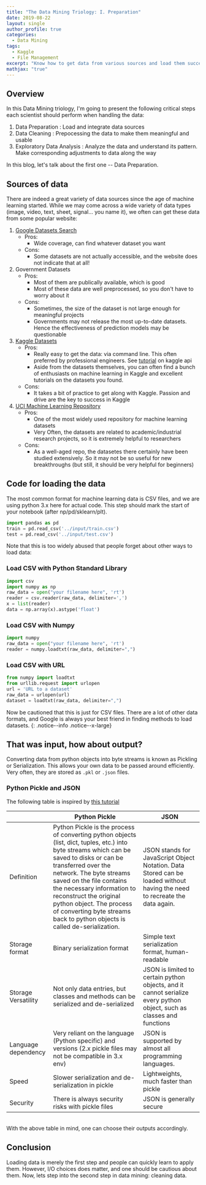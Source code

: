 ```yaml
---
title: "The Data Mining Triology: I. Preparation"
date: 2019-08-22
layout: single
author_profile: true
categories:
  - Data Mining
tags: 
  - Kaggle
  - File Management
excerpt: "Know how to get data from various sources and load them successfully"
mathjax: "true"
---
```

## Overview
In this Data Mining triology, I'm going to present the following critical steps each scientist should perform when handling the data:
1. Data Preparation
  : Load and integrate data sources
2. Data Cleaning
  :  Prepocessing the data to make them meaningful and usable
3. Exploratory Data Analysis
  : Analyze the data and understand its pattern. Make corresponding adjustments to data along the way

In this blog, let's talk about the first one -- Data Preparation.
## Sources of data
There are indeed a great variety of data sources since the age of machine learning started. While we may come across a wide variety of data types (image, video, text, sheet, signal... you name it), we often can get these data from some popular website:
1. [Google Datasets Search](https://toolbox.google.com/datasetsearch)
   - Pros:
     - Wide coverage, can find whatever dataset you want
   - Cons:
     - Some datasets are not actually accessible, and the website does not indicate that at all!
2. Government Datasets
   - Pros:
     - Most of them are publically available, which is good
     - Most of these data are well preprocessed, so you don't have to worry about it
   - Cons:
     - Sometimes, the size of the dataset is not large enough for meaningful projects
     - Governments may not release the most up-to-date datasets. Hence the effectiveness of prediction models may be questionable
3. [Kaggle Datasets](https://www.kaggle.com/datasets)
   - Pros:
     - Really easy to get the data: via command line. This often preferred by professional engineers. See [tutorial](https://www.kaggle.com/docs/api) on kaggle api
     - Aside from the datasets themselves, you can often find a bunch of enthusiasts on machine learning in Kaggle and excellent tutorials on the datasets you found.
   - Cons:
     - It takes a bit of practice to get along with Kaggle. Passion and drive are the key to success in Kaggle
4. [UCI Machine Learning Repository](https://archive.ics.uci.edu/ml/index.php)
   - Pros:
     - One of the most widely used repository for machine learning datasets
     - Very Often, the datasets are related to academic/industrial research projects, so it is extremely helpful to researchers
   - Cons:
     - As a well-aged repo, the datasetes there certainly have been studied extensively. So it may not be so useful for new breakthroughs (but still, it should be very helpful for beginners)

## Code for loading the data
The most common format for machine learning data is CSV files, and we are using python 3.x here for actual code.
This step should mark the start of your notebook (after np/pd/sklearn/plt). 
```python
import pandas as pd
train = pd.read_csv('../input/train.csv')
test = pd.read_csv('../input/test.csv')
```
Note that this is too widely abused that people forget about other ways to load data:
### Load CSV with Python Standard Library
```python
import csv
import numpy as np
raw_data = open("your filename here", 'rt')
reader = csv.reader(raw_data, delimiter=',')
x = list(reader)
data = np.array(x).astype('float')
```
### Load CSV with Numpy
```python
import numpy
raw_data = open("your filename here", 'rt')
reader = numpy.loadtxt(raw_data, delimiter=",")
```

### Load CSV with URL
```python
from numpy import loadtxt
from urllib.request import urlopen
url = 'URL to a dataset'
raw_data = urlopen(url)
dataset = loadtxt(raw_data, delimiter=",")
```
Now be cautioned that this is just for CSV files. There are a lot of other data formats, and Google is always your best friend in finding methods to load datasets.
{: .notice--info .notice--x-large}

## That was input, how about output?
Converting data from python objects into byte streams is known as Pickling or Serialization. This allows your own data to be passed around efficiently. Very often, they are stored as `.pkl` or `.json` files. 


### Python Pickle and JSON
The following table is inspired by [this tutorial](https://www.educba.com/python-pickle-vs-json/)

|                  | Python Pickle                                        | JSON | 
| --------         | --------                                               | ------    | 
| Definition       | Python Pickle is the process of converting python objects (list, dict, tuples, etc.) into byte streams which can be saved to disks or can be transferred over the network. The byte streams saved on the file contains the necessary information to reconstruct the original python object. The process of converting byte streams back to python objects is called de-serialization.                   | JSON stands for JavaScript Object Notation. Data Stored can be loaded without having the need to recreate the data again.| 
| Storage format   | Binary serialization format                            | Simple text serialization format, human-readable  | 
| Storage Versatility          | Not only data entries, but classes and methods can be serialized and de-serialized | JSON is limited to certain python objects, and it cannot serialize every python object, such as classes and functions| 
| Language dependency| Very reliant on the language (Python specific) and versions (2.x pickle files may not be compatible in 3.x env)           | JSON is supported by almost all programming languages.|
| Speed | Slower serialization and de-serialization in pickle | Lightweights, much faster than pickle|
| Security | There is always security risks with pickle files | JSON is generally secure|

<br/>
With the above table in mind, one can choose their outputs accordingly.

## Conclusion
Loading data is merely the first step and people can quickly learn to apply them. However, I/O choices does matter, and one should be cautious about them. Now, lets step into the second step in data mining: cleaning data.
